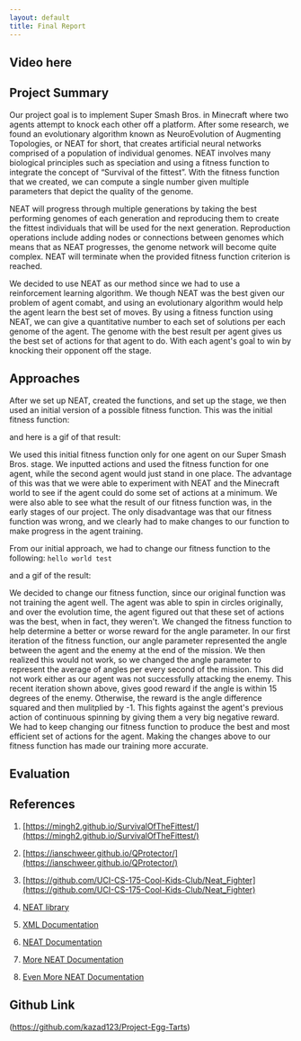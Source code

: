 ```yaml
---
layout: default
title: Final Report
---
```


## Video here

## Project Summary
Our project goal is to implement Super Smash Bros. in Minecraft where two agents attempt to knock each other off a platform. After some research, we found an evolutionary algorithm known as NeuroEvolution of Augmenting Topologies, or NEAT for short, that creates artificial neural networks comprised of a population of individual genomes. NEAT involves many biological principles such as speciation and using a fitness function to integrate the concept of “Survival of the fittest”. With the fitness function that we created, we can compute a single number given multiple parameters that depict the quality of the genome.

NEAT will progress through multiple generations by taking the best performing genomes of each generation and reproducing them to create the fittest individuals that will be used for the next generation. Reproduction operations include adding nodes or connections between genomes which means that as NEAT progresses, the genome network will become quite complex. NEAT will terminate when the provided fitness function criterion is reached.

We decided to use NEAT as our method since we had to use a reinforcement learning algorithm. We though NEAT was the best given our problem of agent comabt, and using an evolutionary algorithm would help the agent learn the best set of moves. By using a fitness function using NEAT, we can give a quantitative number to each set of solutions per each genome of the agent. The genome with the best result per agent gives us the best set of actions for that agent to do. With each agent's goal to win by knocking their opponent off the stage.

## Approaches
After we set up NEAT, created the functions, and set up the stage, we then used an initial version of a possible fitness function. This was the initial fitness function:

and here is a gif of that result:


We used this initial fitness function only for one agent on our Super Smash Bros. stage. We inputted actions and used the fitness function for one agent, while the second agent would just stand in one place. The advantage of this was that we were able to experiment with NEAT and the Minecraft world to see if the agent could do some set of actions at a minimum. We were also able to see what the result of our fitness function was, in the early stages of our project. The only disadvantage was that our fitness function was wrong, and we clearly had to make changes to our function to make progress in the agent training.

From our initial approach, we had to change our fitness function to the following: ```hello world test```

and a gif of the result:


We decided to change our fitness function, since our original function was not training the agent well. The agent was able to spin in circles originally, and over the evolution time, the agent figured out that these set of actions was the best, when in fact, they weren't. We changed the fitness function to help determine a better or worse reward for the angle parameter. In our first iteration of the fitness function, our angle parameter represented the angle between the agent and the enemy at the end of the mission. We then realized this would not work, so we changed the angle parameter to represent the average of angles per every second of the mission. This did not work either as our agent was not successfully attacking the enemy. This recent iteration shown above, gives good reward if the angle is within 15 degrees of the enemy. Otherwise, the reward is the angle difference squared and then mulitplied by -1. This fights against the agent's previous action of continuous spinning by giving them a very big negative reward. We had to keep changing our fitness function to produce the best and most efficient set of actions for the agent. Making the changes above to our fitness function has made our training more accurate.



## Evaluation

## References

1) [https://mingh2.github.io/SurvivalOfTheFittest/](https://mingh2.github.io/SurvivalOfTheFittest/)

2) [https://ianschweer.github.io/QProtector/](https://ianschweer.github.io/QProtector/)

3) [https://github.com/UCI-CS-175-Cool-Kids-Club/Neat_Fighter](https://github.com/UCI-CS-175-Cool-Kids-Club/Neat_Fighter)

4) [NEAT library](https://github.com/CodeReclaimers/neat-python)

5) [XML Documentation](http://microsoft.github.io/malmo/0.16.0/Schemas/MissionHandlers.html)

6) [NEAT Documentation](https://neat-python.readthedocs.io/en/latest/)

7) [More NEAT Documentation](https://neat-python.readthedocs.io/en/latest/activation.html)

8) [Even More NEAT Documentation](https://neat-python.readthedocs.io/en/latest/xor_example.html)

## Github Link
(https://github.com/kazad123/Project-Egg-Tarts)
